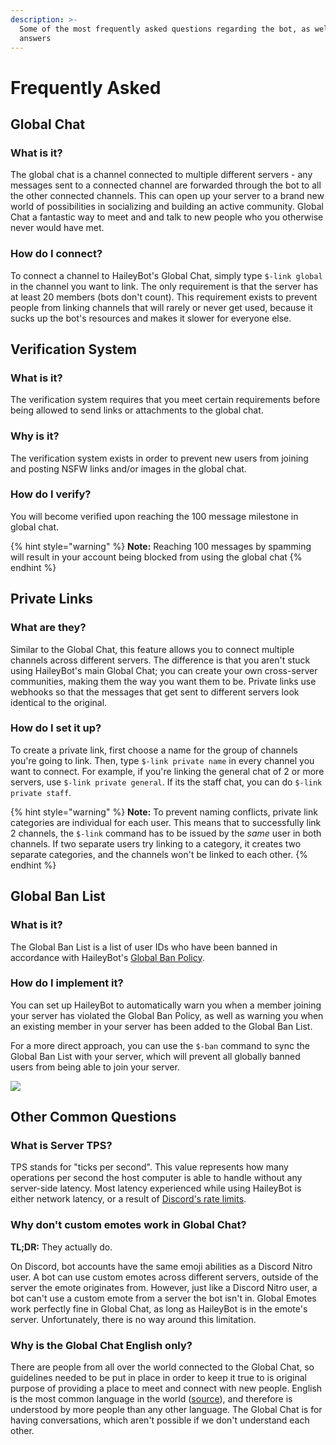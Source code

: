 ```yaml
---
description: >-
  Some of the most frequently asked questions regarding the bot, as well as the
  answers
---
```


# Frequently Asked

## Global Chat <a id="global-chat"></a>

### What is it? <a id="verification-what"></a>

The global chat is a channel connected to multiple different servers - any messages sent to a connected channel are forwarded through the bot to all the other connected channels. This can open up your server to a brand new world of possibilities in socializing and building an active community. Global Chat a fantastic way to meet and and talk to new people who you otherwise never would have met. 

### How do I connect? <a id="verification-how"></a>

To connect a channel to HaileyBot's Global Chat, simply type `$-link global` in the channel you want to link. The only requirement is that the server has at least 20 members \(bots don't count\). This requirement exists to prevent people from linking channels that will rarely or never get used, because it sucks up the bot's resources and makes it slower for everyone else.

## Verification System <a id="verification"></a>

### What is it? <a id="verification-what"></a>

The verification system requires that you meet certain requirements before being allowed to send links or attachments to the global chat.

### Why is it? <a id="verification-why"></a>

The verification system exists in order to prevent new users from joining and posting NSFW links and/or images in the global chat.

### How do I verify? <a id="verification-how"></a>

You will become verified upon reaching the 100 message milestone in global chat.

{% hint style="warning" %}
**Note:** Reaching 100 messages by spamming will result in your account being blocked from using the global chat
{% endhint %}

## Private Links

### What are they?

Similar to the Global Chat, this feature allows you to connect multiple channels across different servers. The difference is that you aren't stuck using HaileyBot's main Global Chat; you can create your own cross-server communities, making them the way you want them to be. Private links use webhooks so that the messages that get sent to different servers look identical to the original.

### How do I set it up?

To create a private link, first choose a name for the group of channels you're going to link. Then, type `$-link private name` in every channel you want to connect. For example, if you're linking the general chat of 2 or more servers, use `$-link private general`. If its the staff chat, you can do `$-link private staff`.

{% hint style="warning" %}
**Note:** To prevent naming conflicts, private link categories are individual for each user. This means that to successfully link 2 channels, the `$-link` command has to be issued by the _same_ user in both channels. If two separate users try linking to a category, it creates two separate categories, and the channels won't be linked to each other.
{% endhint %}

## Global Ban List <a id="ban-list"></a>

### What is it? <a id="ban-list-what"></a>

The Global Ban List is a list of user IDs who have been banned in accordance with HaileyBot's [Global Ban Policy](gbp.md).

### How do I implement it? <a id="ban-list-how"></a>

You can set up HaileyBot to automatically warn you when a member joining your server has violated the Global Ban Policy, as well as warning you when an existing member in your server has been added to the Global Ban List.

For a more direct approach, you can use the `$-ban` command to sync the Global Ban List with your server, which will prevent all globally banned users from being able to join your server.

![](../.gitbook/assets/warn-ban.png)

## Other Common Questions <a id="other"></a>

### What is Server TPS? <a id="tps"></a>

TPS stands for "ticks per second". This value represents how many operations per second the host computer is able to handle without any server-side latency. Most latency experienced while using HaileyBot is either network latency, or a result of [Discord's rate limits](https://discordapp.com/developers/docs/topics/rate-limits).

### Why don't custom emotes work in Global Chat? <a id="emotes"></a>

**TL;DR:** They actually do.

On Discord, bot accounts have the same emoji abilities as a Discord Nitro user. A bot can use custom emotes across different servers, outside of the server the emote originates from. However, just like a Discord Nitro user, a bot can't use a custom emote from a server the bot isn't in. Global Emotes work perfectly fine in Global Chat, as long as HaileyBot is in the emote's server. Unfortunately, there is no way around this limitation.

### Why is the Global Chat English only? <a id="english-only"></a>

There are people from all over the world connected to the Global Chat, so guidelines needed to be put in place in order to keep it true to is original purpose of providing a place to meet and connect with new people. English is the most common language in the world \([source](https://rebrand.ly/languages-by-country)\), and therefore is understood by more people than any other language. The Global Chat is for having conversations, which aren't possible if we don't understand each other.

